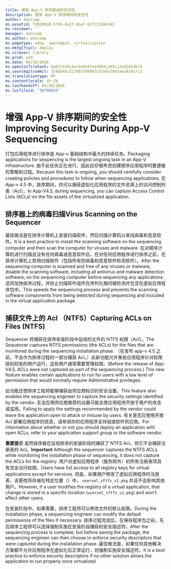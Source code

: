 ```yaml
---
title: 增强 App-V 排序期间的安全性
description: 增强 App-V 排序期间的安全性
author: dansimp
ms.assetid: f30206dd-5749-4a27-bbaf-61fc21b9c663
ms.reviewer: ''
manager: dansimp
ms.author: dansimp
ms.pagetype: mdop, appcompat, virtualization
ms.mktglfcycl: deploy
ms.sitesec: library
ms.prod: w10
ms.date: 06/16/2016
ms.openlocfilehash: ba97c334c4ac9a928fee3d69c265c12e82e43619
ms.sourcegitcommit: 354664bc527d93f80687cd2eba70d1eea024c7c3
ms.translationtype: MT
ms.contentlocale: zh-CN
ms.lasthandoff: 06/26/2020
ms.locfileid: "10798955"
---
```

# <span data-ttu-id="e335c-103">增强 App-V 排序期间的安全性</span><span class="sxs-lookup"><span data-stu-id="e335c-103">Improving Security During App-V Sequencing</span></span>


<span data-ttu-id="e335c-104">打包应用程序进行排序是 App-v 基础结构中最大的持续任务。</span><span class="sxs-lookup"><span data-stu-id="e335c-104">Packaging applications for sequencing is the largest ongoing task in an App-V infrastructure.</span></span> <span data-ttu-id="e335c-105">由于此任务正在进行，因此应仔细考虑创建顺序应用程序时要遵循的策略和过程。</span><span class="sxs-lookup"><span data-stu-id="e335c-105">Because this task is ongoing, you should carefully consider creating policies and procedures to follow when sequencing applications.</span></span> <span data-ttu-id="e335c-106">在 App-v 4.5 中，排序期间，你可以捕获虚拟化应用程序的文件资源上的访问控制列表（Acl）。</span><span class="sxs-lookup"><span data-stu-id="e335c-106">In App-V4.5, during sequencing, you can capture Access Control Lists (ACLs) on the file assets of the virtualized application.</span></span>

## <span data-ttu-id="e335c-107">排序器上的病毒扫描</span><span class="sxs-lookup"><span data-stu-id="e335c-107">Virus Scanning on the Sequencer</span></span>


<span data-ttu-id="e335c-108">最佳做法是在排序计算机上安装扫描软件，然后扫描计算机以查找病毒和恶意软件。</span><span class="sxs-lookup"><span data-stu-id="e335c-108">It is a best practice to install the scanning software on the sequencing computer and then scan the computer for viruses and malware.</span></span> <span data-ttu-id="e335c-109">在对顺序计算机进行扫描且没有任何病毒或恶意软件后，在对任何应用程序进行排序之前，在排序计算机上禁用扫描软件（包括所有防病毒和恶意软件检测软件）。</span><span class="sxs-lookup"><span data-stu-id="e335c-109">After the sequencing computer is scanned and free of any viruses or malware, disable the scanning software, including all antivirus and malware detection software, on the sequencing computer before sequencing any applications.</span></span> <span data-ttu-id="e335c-110">这将加快排序过程，并防止扫描软件组件在序列化期间被检测并包含在虚拟应用程序包中。</span><span class="sxs-lookup"><span data-stu-id="e335c-110">This speeds the sequencing process and prevents the scanning software components from being detected during sequencing and included in the virtual application package.</span></span>

## <span data-ttu-id="e335c-111">捕获文件上的 Acl （NTFS）</span><span class="sxs-lookup"><span data-stu-id="e335c-111">Capturing ACLs on Files (NTFS)</span></span>


<span data-ttu-id="e335c-112">Sequencer 将捕获在排序安装阶段中监视的文件的 NTFS 权限（Acl）。</span><span class="sxs-lookup"><span data-stu-id="e335c-112">The Sequencer captures NTFS permissions (the ACLs) for the files that are monitored during the sequencing installation phase.</span></span> <span data-ttu-id="e335c-113">（在发布 app-v 4.5 之前，不会作为排序过程的一部分捕获 Acl。）此新功能允许某些应用程序针对权限级别较低的用户运行，这些用户通常需要管理权限。</span><span class="sxs-lookup"><span data-stu-id="e335c-113">(Before the release of App-V4.5, ACLs were not captured as part of the sequencing process.) This new feature enables certain applications to run for users with a low level of permission that would normally require Administrative privileges.</span></span>

<span data-ttu-id="e335c-114">此功能还使排序工程师能够捕获由供应商标识的安全设置。</span><span class="sxs-lookup"><span data-stu-id="e335c-114">This feature also enables the sequencing engineer to capture the security settings identified by the vendor.</span></span> <span data-ttu-id="e335c-115">无法应用供应商推荐的设置可能会使应用程序开放于用户的攻击或滥用。</span><span class="sxs-lookup"><span data-stu-id="e335c-115">Failing to apply the settings recommended by the vendor could leave the application open to attack or misuse by users.</span></span> <span data-ttu-id="e335c-116">有关是否应使用开放 Acl 部署应用程序的信息，请参阅你的应用程序支持组或软件供应商。</span><span class="sxs-lookup"><span data-stu-id="e335c-116">For information about whether or not you should deploy an application with open ACLs, refer to your application support group or the software vendor.</span></span>

<span data-ttu-id="e335c-117">**重要提示** 虽然排序器在监视排序的安装阶段时捕获了 NTFS Acl，但它不会捕获注册表的 Acl。</span><span class="sxs-lookup"><span data-stu-id="e335c-117">**Important** Although the sequencer captures the NTFS ACLs while monitoring the installation phase of sequencing, it does not capture the ACLs for the registry.</span></span> <span data-ttu-id="e335c-118">用户对虚拟应用程序（服务除外）的所有注册表项具有完全访问权限。</span><span class="sxs-lookup"><span data-stu-id="e335c-118">Users have full access to all registry keys for virtual applications except for services.</span></span> <span data-ttu-id="e335c-119">但是，如果用户修改了虚拟应用程序的注册表，该更改将存储在特定位置（）中， `uservol_sftfs_v1.pkg` 并且不会影响其他用户。</span><span class="sxs-lookup"><span data-stu-id="e335c-119">However, if a user modifies the registry of a virtual application, that change is stored in a specific location (`uservol_sftfs_v1.pkg`) and won’t affect other users.</span></span>

 

<span data-ttu-id="e335c-120">在安装阶段中，如果需要，排序工程师可以修改文件的默认权限。</span><span class="sxs-lookup"><span data-stu-id="e335c-120">During the installation phase, a sequencing engineer can modify the default permissions of the files if necessary.</span></span> <span data-ttu-id="e335c-121">排序过程完成后，在保存程序包之前，先后顺序工程师可以选择强制实施在安装阶段捕获的安全描述符。</span><span class="sxs-lookup"><span data-stu-id="e335c-121">After the sequencing process is complete, but before saving the package, the sequencing engineer can then choose to enforce security descriptors that were captured during the installation phase.</span></span> <span data-ttu-id="e335c-122">最佳做法是，如果任何其他解决方案都不允许应用程序在虚拟化后正常运行，则强制实施安全描述符。</span><span class="sxs-lookup"><span data-stu-id="e335c-122">It is a best practice to enforce security descriptors if no other solution allows the application to run properly once virtualized.</span></span>

 

 





